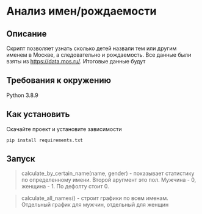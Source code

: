 # Анализ имен/рождаемости

## Описание
Скрипт позволяет узнать сколько детей назвали тем или другим именем
в Москве, а следовательно и рождаемость. Все данные были взяты из https://data.mos.ru/.
Итоговые данные будут 

## Требования к окружению
Python 3.8.9

## Как установить
Скачайте проект и установите зависимости

 `pip install requirements.txt`
 
## Запуск
> calculate_by_certain_name(name, gender) - показывает статистику по определенному имени.
> Второй аругмент это пол. Мужчина - 0, женщина - 1. По дефолту стоит 0.

> calculate_all_names() - строит графики по всем именам. Отдельный график для мужчин, отдельный для женщин
> 